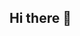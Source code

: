 ## Hi there 👋

<!--
**Nizam444/Nizam444** is a ✨ _special_ ✨ repository because its `README.md` (this file) appears on your GitHub profile.

Here are some ideas to get you started:

- 🔭 I’m currently working on ...
- 🌱 I’m currently learning ...
- 👯 I’m looking to collaborate on ...
- 🤔 I’m looking for help with ...
- 💬 Ask me about ...
- 📫 How to reach me: ...
- 😄 Pronouns: ...
- ⚡ Fun fact: ...
--
import {
  fetch
} from "undici"
class ShortLink {
  async tinyurl(url) {
    try {
      const response = await fetch(`https://tinyurl.com/api-create.php?url=${url}`)
      return await response.text()
    } catch (error) {
      return console.error(error), null
    }
  }
  async linkpoi(url) {
    try {
      const response = await fetch(`https://linkpoi.me/api.php?url=${url}`)
      return (await response.json()).shorturl.replace("/", "/")
    } catch (error) {
      return console.error(error), null
    }
  }
  async bitly(url) {
    try {
      const response = await fetch("https://api-ssl.bitly.com/v4/shorten", {
        method: "POST",
        headers: {
          "Content-Type": "application/json",
          Authorization: "Bearer 7e22401ef9e6777813e43a52dfef0ade98c6d3f9"
        },
        body: JSON.stringify({
          long_url: url
        })
      })
      return (await response.json()).link
    } catch (error) {
      return console.error(error), null
    }
  }
  async ouo(url) {
    try {
      const response = await fetch(`http://ouo.io/api/KzDtJCvY?s=${url}`)
      return await response.text()
    } catch (error) {
      return console.error(error), null
    }
  }
  async onept(url) {
    try {
      const response = await fetch(`https://csclub.uwaterloo.ca/~phthakka/1pt/addURL.php?url=${encodeURIComponent(url)}`)
      return `https://1pt.co/${(await response.json()).short}`
    } catch (error) {
      return console.error(error), null
    }
  }
  async cleanuri(url) {
    try {
      const response = await fetch("https://cleanuri.com/api/v1/shorten", {
        method: "POST",
        body: new URLSearchParams({
          url: url
        })
      })
      return (await response.json()).result_url
    } catch (error) {
      return console.error(error), null
    }
  }
  async gotiny(url) {
    try {
      const response = await fetch("https://gotiny.cc/api", {
          method: "POST",
          headers: {
            "Content-Type": "application/json"
          },
          body: JSON.stringify({
            input: url
          })
        }),
        result = await response.json()
      return `https://gotiny.cc/${result[0]?.code}`
    } catch (error) {
      return console.error(error), null
    }
  }
  async isgd(url) {
    try {
      const response = await fetch(`https://is.gd/create.php?format=json&url=${url}`)
      return (await response.json()).shorturl
    } catch (error) {
      return console.error(error), null
    }
  }
  async vgd(url) {
    try {
      const response = await fetch(`https://v.gd/create.php?format=json&url=${url}`)
      return (await response.json()).shorturl
    } catch (error) {
      return console.error(error), null
    }
  }
  async tnyim(url) {
    try {
      const response = await fetch(`https://tny.im/yourls-api.php?format=json&action=shorturl&url=${url}`)
      return (await response.json()).shorturl
    } catch (error) {
      return console.error(error), null
    }
  }
  async kutt(url) {
    try {
      const config = {
          headers: {
            "X-API-KEY": "VcMiC4tZGdD1Lgu1KTiYfSNrs3Q_K3TMdVuSnStl",
            "Content-Type": "application/json"
          }
        },
        jsonBody = {
          target: url
        },
        body = JSON.stringify(jsonBody),
        response = await fetch("https://kutt.it/api/v2/links", {
          method: "POST",
          headers: config.headers,
          body: body
        })
      return (await response.json()).link
    } catch (error) {
      return console.error(error), null
    }
  }
  async rebrandly(url) {
    try {
      const encoded = encodeURIComponent(url),
        response = await fetch(`https://api.rebrandly.com/v1/links/new?destination=${encoded}`, {
          method: "GET",
          headers: {
            "Content-Type": "application/json; charset=utf-8",
            apikey: "c95033066865402eb6d1dc40a4c4547f",
            Host: "api.rebrandly.com"
          }
        })
      return (await response.json()).shortUrl
    } catch (error) {
      return console.error(error), null
    }
  }
  async multishort(url) {
    try {
      const response = await fetch("https://short-link-api.vercel.app/?query=" + url),
        result = await response.json(),
        linkList = Object.entries(result).map(([name, link]) => ({
          nama: name,
          link: link
        }))
      return `${linkList.map((v, index) => "  ○ " + v.link).join("\n")}`
    } catch (error) {
      return console.error(error), null
    }
  }
  async shrtco(url) {
    try {
      const response = await fetch(`https://api.shrtco.de/v2/shorten?url=${url}`),
        result = await response.json(),
        linkArray = Object.values(result.result).filter(value => !value.startsWith("https"))
      return `${linkArray.map((v, index) => "  ○ " + v).join("\n")}`
    } catch (error) {
      return console.error(error), null
    }
  }
  async vurl(url) {
    try {
      const response = await fetch(`https://vurl.com/api.php?url=${url}`)
      return await response.text()
    } catch (error) {
      return console.error(error), null
    }
  }
  async cuttly(url) {
    try {
      const response = await fetch("https://cutt.ly/scripts/shortenUrl.php", {
        method: "POST",
        body: new URLSearchParams({
          url: url,
          domain: 0
        })
      })
      return await response.text()
    } catch (error) {
      return console.error(error), null
    }
  }
  async shorte(url) {
    try {
      const response = await fetch("https://shorte.st/shortener/shorten", {
        method: "POST",
        body: new URLSearchParams({
          url: url
        })
      })
      return await response.json()
    } catch (error) {
      return console.error(error), null
    }
  }
  async adfoc(url) {
    try {
      const response = await fetch(`https://adfoc.us/api/?key=3dda30eb032141a2b2b3100a3dbfb3c9&url=${url}`)
      return await response.text()
    } catch (error) {
      return console.error(error), null
    }
  }
  async dxyz(url) {
    try {
      return await (await fetch("https://d.131213.xyz/create", {
        method: "POST",
        headers: {
          "Content-Type": "application/json"
        },
        body: JSON.stringify({
          url: url
        })
      })).json()
    } catch (error) {
      return console.error(error), null
    }
  }
  async shorturl(url) {
    try {
      const headers = {
          Accept: "text/html,application/xhtml+xml,application/xml;q=0.9,image/avif,image/webp,image/apng,*/*;q=0.8,application/signed-exchange;v=b3;q=0.9",
          "User-Agent": "Mozilla/5.0 (Windows NT 10.0; Win64; x64) AppleWebKit/537.36 (KHTML, like Gecko) Chrome/108.0.5359.125 Safari/537.36",
          "content-type": "application/x-www-form-urlencoded",
          origin: "https://www.shorturl.at",
          referer: "https://www.shorturl.at/",
          "Accept-Language": "en-US,en;q=0.9"
        },
        response = await fetch("https://www.shorturl.at/shortener.php", {
          method: "POST",
          headers: headers,
          body: new URLSearchParams({
            u: url
          })
        })
      return (await response.text()).split('id="shortenurl" type="text" value="')[1].split('"')[0]
    } catch (error) {
      return console.error(error), null
    }
  }
  async ssur(url) {
    try {
      const keys = ["nZ9ZzSa4LZ4o", "Ed8nLSFpNVGB", "YJimrVqxmExf", "L9YRXGPugtet", "HR7RDeKNVgTX", "RKqh9qcjDoe4", "XoWtP22exnmy", "GGFedvn7yhFZ", "yJpFtTfXNZVi", "MqQsBMbCvthf", "MqQsBMbCvthf", "vMd8zBusHzKk", "ZYhVdSnyyEH6", "4XKRnpnNEUYX", "84zd7S9HP7CF", "PtpgRsxM5ozh"],
        shortenerUrl = `https://ssur.cc/api.php?appkey=${keys[Math.floor(Math.random() * keys.length)]}&format=json&longurl=${url}`,
        response = await fetch(shortenerUrl)
      return (await response.json()).ae_url
    } catch (error) {
      return console.error(error), null
    }
  }
  async adfly(url) {
    try {
      const keys = ["9a283dafe534bddccc556153a37ed678", "d8a2283a6bbafbe31b442776fdc108ab", "9f7a757edc77cda2a8394aa6088c5c1a", "7efadeae65372322ee0205a4d9e2616a"],
        shortenerUrl = `https://api.adf.ly/api.php?key=${keys[Math.floor(Math.random() * keys.length)]}&uid=343503&advert_type=int&domain=adf.ly&url=${url}`,
        response = await fetch(shortenerUrl)
      return await response.text()
    } catch (error) {
      return console.error(error), null
    }
  }
}
export {
  ShortLink
}
